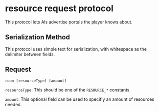 # resource request protocol

This protocol lets AIs advertise portals the player knows about.

## Serialization Method

This protocol uses simple text for serialization, with whitespace as the delimiter between fields.


## Request

`room [resourceType] [amount]`

`resourceType`: This should be one of the `RESOURCE_*` constants.

`amount`: This optional field can be used to specifiy an amount of resources needed.
